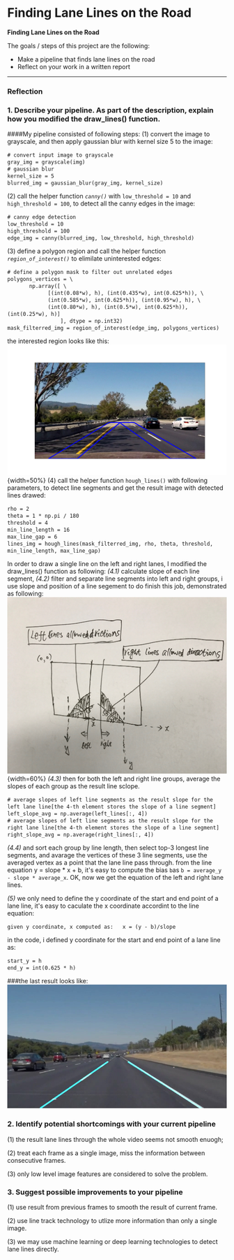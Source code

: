 # **Finding Lane Lines on the Road** 

**Finding Lane Lines on the Road**

The goals / steps of this project are the following:
* Make a pipeline that finds lane lines on the road
* Reflect on your work in a written report


[//]: # (Image References)

[image1]: ./examples/grayscale.jpg "Grayscale"

---

### Reflection

### 1. Describe your pipeline. As part of the description, explain how you modified the draw_lines() function.

####My pipeline consisted of following steps:
(1) convert the image to grayscale, and then apply gaussian blur with kernel size 5 to the image:
```
# convert input image to grayscale
gray_img = grayscale(img)
# gaussian blur
kernel_size = 5
blurred_img = gaussian_blur(gray_img, kernel_size)
```
(2) call the helper function _`canny()`_ with `low_threshold = 10` and `high_threshold = 100`, to detect all the canny edges in the image:
```
# canny edge detection
low_threshold = 10
high_threshold = 100
edge_img = canny(blurred_img, low_threshold, high_threshold)
```
(3) define a polygon region and call the helper function _`region_of_interest()`_ to elimilate uninterested edges:
```
# define a polygon mask to filter out unrelated edges
polygons_vertices = \
       np.array([ \
             [(int(0.08*w), h), (int(0.435*w), int(0.625*h)), \
             (int(0.585*w), int(0.625*h)), (int(0.95*w), h), \
             (int(0.80*w), h), (int(0.5*w), int(0.625*h)), (int(0.25*w), h)]
                 ], dtype = np.int32)
mask_filterred_img = region_of_interest(edge_img, polygons_vertices)
```
the interested region looks like this:
![alt text](./examples/region_mask.png "interested region inside blue lines"){width=50%}
(4) call the helper function `hough_lines()` with following parameters, to detect line segments and get the result image with detected lines drawed:
```
rho = 2
theta = 1 * np.pi / 180
threshold = 4
min_line_length = 16
max_line_gap = 6
lines_img = hough_lines(mask_filterred_img, rho, theta, threshold, min_line_length, max_line_gap)
```

In order to draw a single line on the left and right lanes, I modified the draw_lines() function as following:
*(4.1)* calculate slope of each line segment,
*(4.2)* filter and separate line segments into left and right groups, i use slope and position of a line segement to do finish this job, demonstrated as following:
![alt text](./examples/lines_filter_rule.jpg "rules to filter and group line segments"){width=60%}
*(4.3)* then for both the left and right line groups, average the slopes of each group as the result line sclope.
```
# average slopes of left line segments as the result slope for the left lane line[the 4-th element stores the slope of a line segment]
left_slope_avg = np.average(left_lines[:, 4])
# average slopes of left line segments as the result slope for the right lane line[the 4-th element stores the slope of a line segment]
right_slope_avg = np.average(right_lines[:, 4])
```
*(4.4)* and sort each group by line length, then select top-3 longest line segments, and avarage the vertices of these 3 line segments, use the averaged vertex as a point that the lane line pass through. from the line equation y = slope * x + b, it's easy to compute the bias `b`as `b = average_y - slope * average_x`. OK, now we get the equation of the left and right lane lines.

*(5)* we only need to define the y coordinate of the start and end point of a lane line, it's easy to caculate the x coordinate accordint to the line equation:
```
given y coordinate, x computed as:   x = (y - b)/slope
```
in the code, i defined y coordinate for the start and end point of a lane line as:
```
start_y = h
end_y = int(0.625 * h)
```

###the last result looks like:
![alt text](./examples/result_image.jpg)

### 2. Identify potential shortcomings with your current pipeline
(1) the result lane lines through the whole video seems not smooth enuogh;

(2) treat each frame as a single image, miss the information between consecutive frames.

(3) only low level image features are considered to solve the problem.


### 3. Suggest possible improvements to your pipeline
(1) use result from previous frames to smooth the result of current frame.

(2) use line track technology to utlize more information than only a single image.

(3) we may use machine learning or deep learning technologies to detect lane lines directly.
